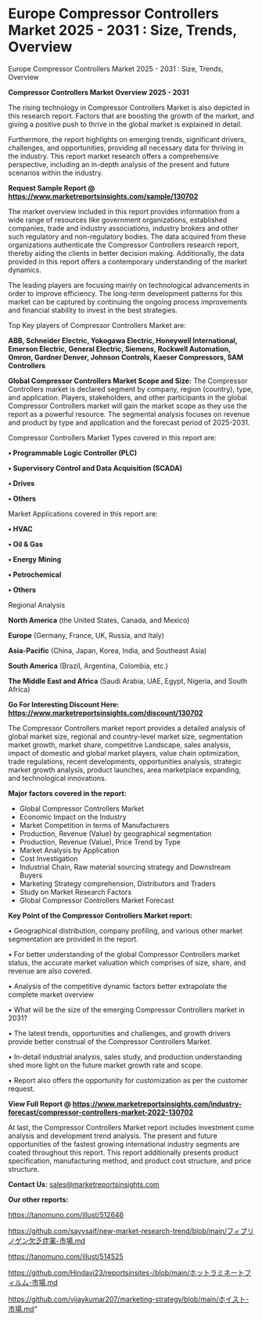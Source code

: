 # Europe Compressor Controllers Market 2025 - 2031 : Size, Trends, Overview
 Europe Compressor Controllers Market 2025 - 2031 : Size, Trends, Overview

<Strong> Compressor Controllers Market Overview 2025 - 2031</strong>

The rising technology in Compressor Controllers Market is also depicted in this research report. Factors that are boosting the growth of the market, and giving a positive push to thrive in the global market is explained in detail.

Furthermore, the report highlights on emerging trends, significant drivers, challenges, and opportunities, providing all necessary data for thriving in the industry. This report market research offers a comprehensive perspective, including an in-depth analysis of the present and future scenarios within the industry.

<strong>Request Sample Report @ <a href=https://www.marketreportsinsights.com/sample/130702>https://www.marketreportsinsights.com/sample/130702</a></strong>

The market overview included in this report provides information from a wide range of resources like government organizations, established companies, trade and industry associations, industry brokers and other such regulatory and non-regulatory bodies. The data acquired from these organizations authenticate the Compressor Controllers research report, thereby aiding the clients in better decision making. Additionally, the data provided in this report offers a contemporary understanding of the market dynamics.

The leading players are focusing mainly on technological advancements in order to improve efficiency. The long-term development patterns for this market can be captured by continuing the ongoing process improvements and financial stability to invest in the best strategies.

Top Key players of Compressor Controllers Market are:

<strong>ABB, Schneider Electric, Yokogawa Electric, Honeywell International, Emerson Electric, General Electric, Siemens, Rockwell Automation, Omron, Gardner Denver, Johnson Controls, Kaeser Compressors, SAM Controllers</strong>

<strong><b>Global Compressor Controllers Market Scope and Size:</b></strong>
The Compressor Controllers market is declared segment by company, region (country), type, and application. Players, stakeholders, and other participants in the global Compressor Controllers market will gain the market scope as they use the report as a powerful resource. The segmental analysis focuses on revenue and product by type and application and the forecast period of 2025-2031.

Compressor Controllers Market Types covered in this report are:

<strong>• Programmable Logic Controller (PLC)

• Supervisory Control and Data Acquisition (SCADA)

• Drives

• Others</strong>

Market Applications covered in this report are:

<strong>• HVAC

• Oil & Gas

• Energy Mining

• Petrochemical

• Others</strong> 

Regional Analysis

<strong>North America</strong> (the United States, Canada, and Mexico)

<strong>Europe</strong> (Germany, France, UK, Russia, and Italy)

<strong>Asia-Pacific</strong> (China, Japan, Korea, India, and Southeast Asia)

<strong>South America</strong> (Brazil, Argentina, Colombia, etc.)

<strong>The Middle East and Africa</strong> (Saudi Arabia, UAE, Egypt, Nigeria, and South Africa)

<strong>Go For Interesting Discount Here: <a href=https://www.marketreportsinsights.com/discount/130702>https://www.marketreportsinsights.com/discount/130702</a></strong>

The Compressor Controllers market report provides a detailed analysis of global market size, regional and country-level market size, segmentation market growth, market share, competitive Landscape, sales analysis, impact of domestic and global market players, value chain optimization, trade regulations, recent developments, opportunities analysis, strategic market growth analysis, product launches, area marketplace expanding, and technological innovations.

<strong><b>Major factors covered in the report:</b></strong>
<ul>
  <li>Global Compressor Controllers Market </li>
  <li>Economic Impact on the Industry</li>
  <li>Market Competition in terms of Manufacturers</li>
  <li>Production, Revenue (Value) by geographical segmentation</li>
  <li>Production, Revenue (Value), Price Trend by Type</li>
  <li>Market Analysis by Application</li>
  <li>Cost Investigation</li>
  <li>Industrial Chain, Raw material sourcing strategy and Downstream Buyers</li>
  <li>Marketing Strategy comprehension, Distributors and Traders</li>
  <li>Study on Market Research Factors</li>
  <li>Global Compressor Controllers Market Forecast</li>
</ul>

<strong><b>Key Point of the Compressor Controllers Market report:</b></strong>

• Geographical distribution, company profiling, and various other market segmentation are provided in the report.

• For better understanding of the global Compressor Controllers market status, the accurate market valuation which comprises of size, share, and revenue are also covered.

• Analysis of the competitive dynamic factors better extrapolate the complete market overview

• What will be the size of the emerging Compressor Controllers market in 2031?

• The latest trends, opportunities and challenges, and growth drivers provide better construal of the Compressor Controllers Market.

• In-detail industrial analysis, sales study, and production understanding shed more light on the future market growth rate and scope.

• Report also offers the opportunity for customization as per the customer request.

<strong><b>View Full Report @ <a href=https://www.marketreportsinsights.com/industry-forecast/compressor-controllers-market-2022-130702>https://www.marketreportsinsights.com/industry-forecast/compressor-controllers-market-2022-130702</a></b></strong>


At last, the Compressor Controllers Market report includes investment come analysis and development trend analysis. The present and future opportunities of the fastest growing international industry segments are coated throughout this report. This report additionally presents product specification, manufacturing method, and product cost structure, and price structure.

<strong>Contact Us:</strong>
sales@marketreportsinsights.com

<strong>Our other reports:</strong>

<a href=https://tanomuno.com/illust/512646>https://tanomuno.com/illust/512646</a>

<a href=https://github.com/sayysaif/new-market-research-trend/blob/main/フィブリノゲン欠乏症薬-市場.md>https://github.com/sayysaif/new-market-research-trend/blob/main/フィブリノゲン欠乏症薬-市場.md</a>

<a href=https://tanomuno.com/illust/514525>https://tanomuno.com/illust/514525</a>

<a href=https://github.com/Hindavi23/reportsinsites-/blob/main/ホットラミネートフィルム-市場.md>https://github.com/Hindavi23/reportsinsites-/blob/main/ホットラミネートフィルム-市場.md</a>

<a href=https://github.com/vijaykumar207/marketing-strategy/blob/main/ホイスト-市場.md>https://github.com/vijaykumar207/marketing-strategy/blob/main/ホイスト-市場.md</a>"

